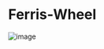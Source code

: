 # Ferris-Wheel
![image](https://github.com/user-attachments/assets/c8692658-a84a-4695-b4d5-f15ea6efcbce)
